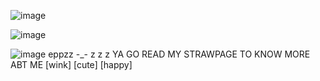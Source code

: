 ![image](https://github.com/user-attachments/assets/7f9de52a-e1f6-4909-89b3-69a681497a96)
      
![image](https://github.com/user-attachments/assets/9eb11827-ed60-4514-9a78-066629d51ca4)


![image](https://github.com/user-attachments/assets/0f75c2f0-112c-42dc-a7e0-dd8658ce75d6)
eppzz -_- z z z
YA GO READ MY STRAWPAGE TO KNOW MORE ABT ME [wink] [cute] [happy]
 




